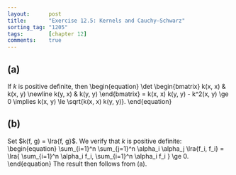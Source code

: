 ```yaml
---
layout:      post
title:       "Exercise 12.5: Kernels and Cauchy–Schwarz"
sorting_tag: "1205"
tags:        [chapter 12]
comments:    true
---
```


## (a)
If $k$ is positive definite, then
\begin{equation}
    \det
    \begin{bmatrix}
        k(x, x) & k(x, y) \newline
        k(y, x) & k(y, y)
    \end{bmatrix}
    = k(x, x) k(y, y) - k^2(x, y) \ge 0
    \implies
    k(x, y) \le \sqrt{k(x, x) k(y, y)}.
\end{equation}

## (b)
Set $k(f, g) = \lra{f, g}$.
We verify that $k$ is positive definite:
\begin{equation}
    \sum_{i=1}^n \sum_{j=1}^n \alpha_i \alpha_j \lra{f_i, f_i}
    = \lra{
        \sum_{i=1}^n \alpha_i f_i,
        \sum_{i=1}^n \alpha_i f_i
    }
    \ge 0.
\end{equation}
The result then follows from (a).